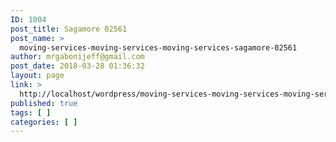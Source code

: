 ```yaml
---
ID: 1004
post_title: Sagamore 02561
post_name: >
  moving-services-moving-services-moving-services-sagamore-02561
author: mrgabonijeff@gmail.com
post_date: 2018-03-28 01:36:32
layout: page
link: >
  http://localhost/wordpress/moving-services-moving-services-moving-services-sagamore-02561/
published: true
tags: [ ]
categories: [ ]
---
```

